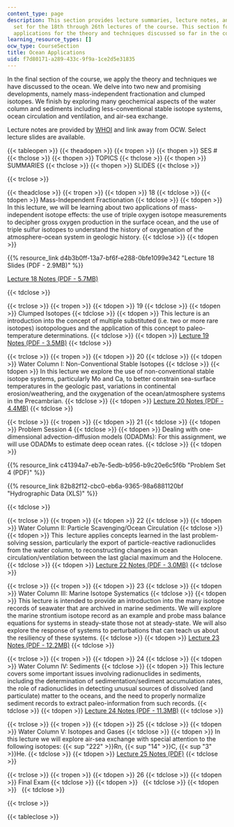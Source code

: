 ```yaml
---
content_type: page
description: This section provides lecture summaries, lecture notes, and a problem
  set for the 18th through 26th lectures of the course. This section focuses on ocean
  applications for the theory and techniques discussed so far in the course.
learning_resource_types: []
ocw_type: CourseSection
title: Ocean Applications
uid: f7d80171-a289-433c-9f9a-1ce2d5e31835
---
```


In the final section of the course, we apply the theory and techniques we have discussed to the ocean. We delve into two new and promising developments, namely mass-independent fractionation and clumped isotopes. We finish by exploring many geochemical aspects of the water column and sediments including less-conventional stable isotope systems, ocean circulation and ventilation, and air-sea exchange.

Lecture notes are provided by [WHOI](http://www.whoi.edu/) and link away from OCW. Select lecture slides are available.

{{< tableopen >}}
{{< theadopen >}}
{{< tropen >}}
{{< thopen >}}
SES #
{{< thclose >}}
{{< thopen >}}
TOPICS
{{< thclose >}}
{{< thopen >}}
SUMMARIES
{{< thclose >}}
{{< thopen >}}
SLIDES
{{< thclose >}}

{{< trclose >}}

{{< theadclose >}}
{{< tropen >}}
{{< tdopen >}}
18
{{< tdclose >}}
{{< tdopen >}}
Mass-Independent Fractionation
{{< tdclose >}}
{{< tdopen >}}
In this lecture, we will be learning about two applications of mass-independent isotope effects: the use of triple oxygen isotope measurements to decipher gross oxygen production in the surface ocean, and the use of triple sulfur isotopes to understand the history of oxygenation of the atmosphere-ocean system in geologic history.
{{< tdclose >}}
{{< tdopen >}}


{{% resource_link d4b3b0ff-13a7-bf6f-e288-0bfe1099e342 "Lecture 18 Slides (PDF - 2.9MB)" %}}

[Lecture 18 Notes (PDF - 5.7MB)](http://www.whoi.edu/fileserver.do?id=138804&pt=2&p=146989)


{{< tdclose >}}

{{< trclose >}}
{{< tropen >}}
{{< tdopen >}}
19
{{< tdclose >}}
{{< tdopen >}}
Clumped Isotopes
{{< tdclose >}}
{{< tdopen >}}
This lecture is an introduction into the concept of multiple substituted (i.e. two or more rare isotopes) isotopologues and the application of this concept to paleo-temperature determinations.
{{< tdclose >}}
{{< tdopen >}}
[Lecture 19 Notes (PDF - 3.5MB)](http://www.whoi.edu/fileserver.do?id=139864&pt=2&p=146989)
{{< tdclose >}}

{{< trclose >}}
{{< tropen >}}
{{< tdopen >}}
20
{{< tdclose >}}
{{< tdopen >}}
Water Column I: Non-Conventional Stable Isotopes
{{< tdclose >}}
{{< tdopen >}}
In this lecture we explore the use of non-conventional stable isotope systems, particularly Mo and Ca, to better constrain sea-surface temperatures in the geologic past, variations in continental erosion/weathering, and the oxygenation of the ocean/atmosphere systems in the Precambrian.
{{< tdclose >}}
{{< tdopen >}}
[Lecture 20 Notes (PDF - 4.4MB)](http://www.whoi.edu/fileserver.do?id=140344&pt=2&p=146989)
{{< tdclose >}}

{{< trclose >}}
{{< tropen >}}
{{< tdopen >}}
21
{{< tdclose >}}
{{< tdopen >}}
Problem Session 4
{{< tdclose >}}
{{< tdopen >}}
Dealing with one-dimensional advection-diffusion models (ODADMs): For this assignment, we will use ODADMs to estimate deep ocean rates.
{{< tdclose >}}
{{< tdopen >}}


{{% resource_link c41394a7-eb7e-5edb-b956-b9c20e6c5f6b "Problem Set 4 (PDF)" %}}

{{% resource_link 82b82f12-cbc0-eb6a-9365-98a6881120bf "Hydrographic Data (XLS)" %}}


{{< tdclose >}}

{{< trclose >}}
{{< tropen >}}
{{< tdopen >}}
22
{{< tdclose >}}
{{< tdopen >}}
Water Column II: Particle Scavenging/Ocean Circulation
{{< tdclose >}}
{{< tdopen >}}
This  lecture applies concepts learned in the last problem-solving session, particularly the export of particle-reactive radionuclides from the water column, to reconstructing changes in ocean circulation/ventilation between the last glacial maximum and the Holocene.
{{< tdclose >}}
{{< tdopen >}}
[Lecture 22 Notes (PDF - 3.0MB)](http://www.whoi.edu/fileserver.do?id=141205&pt=2&p=146989)
{{< tdclose >}}

{{< trclose >}}
{{< tropen >}}
{{< tdopen >}}
23
{{< tdclose >}}
{{< tdopen >}}
Water Column III: Marine Isotope Systematics
{{< tdclose >}}
{{< tdopen >}}
This lecture is intended to provide an introduction into the many isotope records of seawater that are archived in marine sediments. We will explore the marine strontium isotope record as an example and probe mass balance equations for systems in steady-state those not at steady-state. We will also explore the response of systems to perturbations that can teach us about the resiliency of these systems.
{{< tdclose >}}
{{< tdopen >}}
[Lecture 23 Notes (PDF - 12.2MB)](http://www.whoi.edu/fileserver.do?id=141444&pt=2&p=146989)
{{< tdclose >}}

{{< trclose >}}
{{< tropen >}}
{{< tdopen >}}
24
{{< tdclose >}}
{{< tdopen >}}
Water Column IV: Sediments
{{< tdclose >}}
{{< tdopen >}}
This lecture covers some important issues involving radionuclides in sediments, including the determination of sedimentation/sediment accumulation rates, the role of radionuclides in detecting unusual sources of dissolved (and particulate) matter to the oceans, and the need to properly normalize sediment records to extract paleo-information from such records.
{{< tdclose >}}
{{< tdopen >}}
[Lecture 24 Notes (PDF - 11.3MB)](http://www.whoi.edu/fileserver.do?id=142144&pt=2&p=146989)
{{< tdclose >}}

{{< trclose >}}
{{< tropen >}}
{{< tdopen >}}
25
{{< tdclose >}}
{{< tdopen >}}
Water Column V: Isotopes and Gases
{{< tdclose >}}
{{< tdopen >}}
In this lecture we will explore air-sea exchange with special attention to the following isotopes: {{< sup "222" >}}Rn, {{< sup "14" >}}C, {{< sup "3" >}}He.
{{< tdclose >}}
{{< tdopen >}}
[Lecture 25 Notes (PDF)](http://www.whoi.edu/fileserver.do?id=142324&pt=2&p=146989)
{{< tdclose >}}

{{< trclose >}}
{{< tropen >}}
{{< tdopen >}}
26
{{< tdclose >}}
{{< tdopen >}}
Final Exam
{{< tdclose >}}
{{< tdopen >}}
 
{{< tdclose >}}
{{< tdopen >}}
 
{{< tdclose >}}

{{< trclose >}}

{{< tableclose >}}
